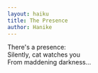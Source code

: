 ```yaml
---
layout: haiku
title: The Presence
author: Hanike
---
```


There's a presence:<br>
Silently, cat watches you<br>
From maddening darkness...<br>
